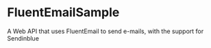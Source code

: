 # FluentEmailSample
A Web API that uses FluentEmail to send e-mails, with the support for Sendinblue
